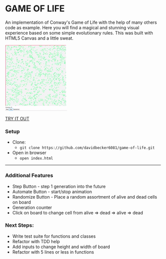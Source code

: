# GAME OF LIFE
An implementation of Conway's Game of Life with the help of many others code as example. Here you will find a magical and stunning visual experience based on some simple evolutionary rules. This was built with HTML5 Canvas and a little sweat. 

![Game Of Life](assets/GOL-gif.gif)

[TRY IT OUT](https://davidbecker6081.github.io/game-of-life/)

### Setup
- Clone: 
	- ```git clone https://github.com/davidbecker6081/game-of-life.git```
- Open in browser
	- ```open index.html```


****
### Additional Features

- Step Button - step 1 generation into the future
- Automate Button - start/stop animation
- Randomize Button - Place a random assortment of alive and dead cells on board
- Generation counter
- Click on board to change cell from alive => dead => alive => dead

### Next Steps:
- Write test suite for functions and classes
- Refactor with TDD help
- Add inputs to change height and width of board
- Refactor with 5 lines or less in functions
